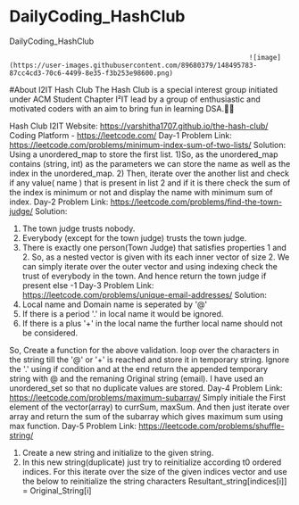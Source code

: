 # DailyCoding_HashClub

DailyCoding_HashClub

                                                                
                                                                
                                                                
                                                                ![image](https://user-images.githubusercontent.com/89680379/148495783-87cc4cd3-70c6-4499-8e35-f3b253e98600.png)


#About I2IT Hash Club
The Hash Club is a special interest group initiated under ACM Student Chapter I²IT lead by a group of enthusiastic and motivated coders with an aim to bring fun in learning DSA.🙌🏻

Hash Club I2IT Website: https://varshitha1707.github.io/the-hash-club/
Coding Platform - https://leetcode.com/
Day-1
Problem Link: https://leetcode.com/problems/minimum-index-sum-of-two-lists/
Solution:
Using a unordered_map to store the first list. 
1)So, as the unordered_map contains (string, int) as the 
parameters we can store the name as well as the index in the 
unordered_map.
2) Then, iterate over the another list and check if any value( name )
that is present in list 2 and if it is there check the sum of the index
is minimum or not and display the name with minimum sum of index. 
Day-2
Problem Link: https://leetcode.com/problems/find-the-town-judge/
Solution:
1. The town judge trusts nobody.
2. Everybody (except for the town judge) trusts the town judge.
3. There is exactly one person(Town Judge) that satisfies properties 1 and 2.
So, as a nested vector is given with its each inner vector of size 2.
We can simply iterate over the outer vector and using indexing check the trust of everybody in the town.
And hence return the town judge if present else -1
Day-3
Problem Link: https://leetcode.com/problems/unique-email-addresses/
Solution:
1. Local name and Domain name is seperated by '@'
2. If there is a period '.' in local name it would be ignored.
3. If there is a plus '+' in the local name the further local name should not be considered.

So, Create a function for the above validation. loop over the characters in the string till
the '@' or '+' is reached and store it in temporary string.
Ignore the '.' using if condition and at the end return 
the appended temporary string with @ and the remaning Original string (email).
I have used an unordered_set so that no duplicate values are stored.
Day-4
Problem Link: https://leetcode.com/problems/maximum-subarray/
Simply initiale the First element of the vector(array) to currSum, maxSum.
And then just iterate over array and return the sum of the subarray which gives maximum sum
using max function.
Day-5
Problem Link: https://leetcode.com/problems/shuffle-string/
1. Create a new string and initialize to the given string.
2. In this new string(duplicate) just try to reinitialize according t0 ordered indices.
For this iterate over the size of the given indices vector and use the below to reinitialize
the string characters 
        Resultant_string[indices[i]] = Original_String[i]
